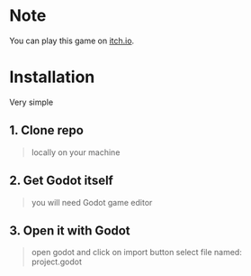 # Note
You can play this game on [itch.io](https://d2rkl1fe.itch.io/universo-shootin).

# Installation
Very simple
## 1. Clone repo
> locally on your machine
## 2. Get Godot itself
> you will need Godot game editor
## 3. Open it with Godot
> open godot and click on import button
> select file named: project.godot

